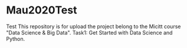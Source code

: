 # Mau2020Test
 Test
This repository is for upload the project belong to the Micitt course "Data Science & Big Data". Task1: Get Started with Data Science and Python.